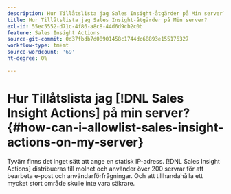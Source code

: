 ```yaml
---
description: Hur Tillåtslista jag Sales Insight-åtgärder på Min server? - Marketo Docs - produktdokumentation
title: Hur Tillåtslista jag Sales Insight-åtgärder på Min server?
exl-id: 55ec5552-d71c-4f86-a8c8-44d6d9cb2c0b
feature: Sales Insight Actions
source-git-commit: 0d37fbdb7d08901458c1744dc68893e155176327
workflow-type: tm+mt
source-wordcount: '69'
ht-degree: 0%

---
```


# Hur Tillåtslista jag [!DNL Sales Insight Actions] på min server? {#how-can-i-allowlist-sales-insight-actions-on-my-server}

Tyvärr finns det inget sätt att ange en statisk IP-adress. [!DNL Sales Insight Actions] distribueras till molnet och använder över 200 servrar för att bearbeta e-post och användarförfrågningar. Och att tillhandahålla ett mycket stort område skulle inte vara säkrare.
